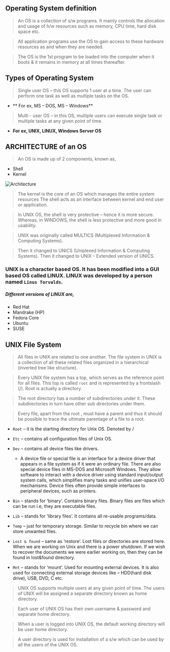 ## Operating System definition

> An OS is a collection of s/w programs. It mainly controls the allocation and usage of h/w resources such as memory, CPU time, hard disk space etc.

> All application programs use the OS to gain access to these hardware resources as and when they are needed. 

> The OS is the 1st program to be loaded into the computer when it boots & it remains in memory at all times thereafter.

## Types of Operating System

> Single user OS – this OS supports 1 user at a time. The user can perform one task as well as multiple tasks on the OS.
* ** For ex, MS – DOS, MS – Windows**
> Multi - user OS – in this OS, multiple users can execute single task or multiple tasks at any given point of time. 
* **For ex, UNIX, LINUX, Windows Server OS**

## ARCHITECTURE of an OS

> An OS is made up of 2 components, known as,
 
* Shell
* Kernel

![Architecture](https://github.com/lerndevops/labs/blob/master/static/linux/linux_architecture.jpeg)
 
> The kernel is the core of an OS which manages the entire system resources The shell acts as an interface between kernel and end user or application.

> In UNIX OS, the shell is very protective – hence it is more secure. Whereas, in WINDOWS, the shell is less protective and more good in usability.

> UNIX was originally called MULTICS (Multiplexed Information & Computing Systems). 

> Then it changed to UNICS (Uniplexed Information & Computing Systems). Then it changed to UNIX – Extended version of UNICS.

### UNIX is a character based OS. It has been modified into a GUI based OS called LINUX. LINUX was developed by a person named `Linus Torvalds`.
##### Different versions of LINUX are,

* Red Hat
* Mandrake (HP) 
* Fedora Core
* Ubuntu
* SUSE

## UNIX File System

> All files in UNIX are related to one another. The file system in UNIX is a collection of all these related files organized in a hierarchical (inverted tree like structure).

> Every UNIX file system has a top, which serves as the reference point for all files. This top is called `root` and is represented by a frontslash (/). Root is actually a directory.

> The root directory has a number of subdirectories under it. These subdirectories in turn have other sub directories under them.

> Every file, apart from the root , must have a parent and thus it should be possible to trace the ultimate parentage of a file to a root.

* `Root` – it is the starting directory for Unix OS. Denoted by / 

* `Etc` – contains all configuration files of Unix OS.

* `Dev` – contains all device files like drivers.
    * A device file or special file is an interface for a device driver that appears in a file system as if it were an ordinary file. There are also special device files in MS-DOS and Microsoft Windows. They allow software to interact with a device driver using standard input/output system calls, which simplifies many tasks and unifies user-space I/O mechanisms. Device files often provide simple interfaces to peripheral devices, such as printers.

* `Bin` – stands for ‘binary’. Contains binary files. Binary files are files which can be run i.e, they are executable files.

* `Lib` – stands for ‘library files’. It contains all re-usable programs/data.

* `Temp` – just for temporary storage. Similar to recycle bin where we can store unwanted files.

* `Lost & found` – same as ‘restore’. Lost files or directories are stored here. When we are working on Unix and there is a power shutdown. If we wish to recover the documents we were earlier working on, then they can be found in lost&found directory.

* `Mnt` – stands for ‘mount’. Used for mounting external devices. It is also used for connecting external storage devices like – HDD(hard disk drive), USB, DVD, C etc.


> UNIX OS supports multiple users at any given point of time. The users of UNIX will be assigned a separate directory known as home directory. 

> Each user of UNIX OS has their own username & password and separate home directory.

> When a user is logged into UNIX OS, the default working directory will be user home directory.

> A user directory is used for installation of a s/w which can be used by all the users of the UNIX OS.
